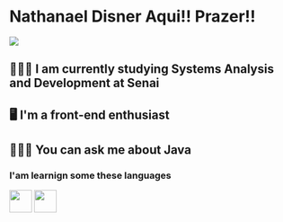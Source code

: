 # Nathanael Disner Aqui!! Prazer!!

<a href="https://www.linkedin.com/in/nathanael-disner-0794011a1/" target="_blank"><img src="https://img.shields.io/badge/-LinkedIn-%230077B5?style=for-the-badge&logo=linkedin&logoColor=white" target="_blank"></a>   

## 👨🏼‍🎓 I am currently studying Systems Analysis and Development at Senai
## 🖥 I'm a front-end enthusiast
## 🤷🏼‍♂️ You can ask me about Java

### I'am learnign some these languages
<img src="https://cdn.jsdelivr.net/gh/devicons/devicon/icons/java/java-original.svg" width="40" height="40"/> <img src="https://cdn.jsdelivr.net/gh/devicons/devicon/icons/html5/html5-original.svg" width="40" height="40"/>            
            
         
            
          
